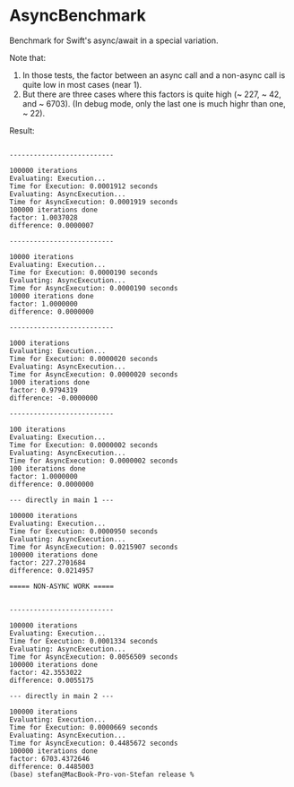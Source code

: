 # AsyncBenchmark

Benchmark for Swift's async/await in a special variation.

Note that:

1. In those tests, the factor between an async call and a non-async call is quite low in most cases (near 1).
2. But there are three cases where this factors is quite high (~ 227, ~ 42, and ~ 6703). (In debug mode, only the last one is much highr than one, ~ 22).

Result:

```text

--------------------------

100000 iterations
Evaluating: Execution...
Time for Execution: 0.0001912 seconds
Evaluating: AsyncExecution...
Time for AsyncExecution: 0.0001919 seconds
100000 iterations done
factor: 1.0037028
difference: 0.0000007

--------------------------

10000 iterations
Evaluating: Execution...
Time for Execution: 0.0000190 seconds
Evaluating: AsyncExecution...
Time for AsyncExecution: 0.0000190 seconds
10000 iterations done
factor: 1.0000000
difference: 0.0000000

--------------------------

1000 iterations
Evaluating: Execution...
Time for Execution: 0.0000020 seconds
Evaluating: AsyncExecution...
Time for AsyncExecution: 0.0000020 seconds
1000 iterations done
factor: 0.9794319
difference: -0.0000000

--------------------------

100 iterations
Evaluating: Execution...
Time for Execution: 0.0000002 seconds
Evaluating: AsyncExecution...
Time for AsyncExecution: 0.0000002 seconds
100 iterations done
factor: 1.0000000
difference: 0.0000000

--- directly in main 1 ---

100000 iterations
Evaluating: Execution...
Time for Execution: 0.0000950 seconds
Evaluating: AsyncExecution...
Time for AsyncExecution: 0.0215907 seconds
100000 iterations done
factor: 227.2701684
difference: 0.0214957

===== NON-ASYNC WORK =====


--------------------------

100000 iterations
Evaluating: Execution...
Time for Execution: 0.0001334 seconds
Evaluating: AsyncExecution...
Time for AsyncExecution: 0.0056509 seconds
100000 iterations done
factor: 42.3553022
difference: 0.0055175

--- directly in main 2 ---

100000 iterations
Evaluating: Execution...
Time for Execution: 0.0000669 seconds
Evaluating: AsyncExecution...
Time for AsyncExecution: 0.4485672 seconds
100000 iterations done
factor: 6703.4372646
difference: 0.4485003
(base) stefan@MacBook-Pro-von-Stefan release % 

```
